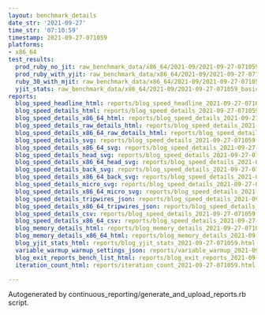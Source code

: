 ```yaml
---
layout: benchmark_details
date_str: '2021-09-27'
time_str: '07:10:59'
timestamp: 2021-09-27-071059
platforms:
- x86_64
test_results:
  prod_ruby_no_jit: raw_benchmark_data/x86_64/2021-09/2021-09-27-071059_basic_benchmark_prod_ruby_no_jit.json
  prod_ruby_with_yjit: raw_benchmark_data/x86_64/2021-09/2021-09-27-071059_basic_benchmark_prod_ruby_with_yjit.json
  ruby_30_with_mjit: raw_benchmark_data/x86_64/2021-09/2021-09-27-071059_basic_benchmark_ruby_30_with_mjit.json
  yjit_stats: raw_benchmark_data/x86_64/2021-09/2021-09-27-071059_basic_benchmark_yjit_stats.json
reports:
  blog_speed_headline_html: reports/blog_speed_headline_2021-09-27-071059.html
  blog_speed_details_html: reports/blog_speed_details_2021-09-27-071059.html
  blog_speed_details_x86_64_html: reports/blog_speed_details_2021-09-27-071059.x86_64.html
  blog_speed_details_raw_details_html: reports/blog_speed_details_2021-09-27-071059.raw_details.html
  blog_speed_details_x86_64_raw_details_html: reports/blog_speed_details_2021-09-27-071059.x86_64.raw_details.html
  blog_speed_details_svg: reports/blog_speed_details_2021-09-27-071059.svg
  blog_speed_details_x86_64_svg: reports/blog_speed_details_2021-09-27-071059.x86_64.svg
  blog_speed_details_head_svg: reports/blog_speed_details_2021-09-27-071059.head.svg
  blog_speed_details_x86_64_head_svg: reports/blog_speed_details_2021-09-27-071059.x86_64.head.svg
  blog_speed_details_back_svg: reports/blog_speed_details_2021-09-27-071059.back.svg
  blog_speed_details_x86_64_back_svg: reports/blog_speed_details_2021-09-27-071059.x86_64.back.svg
  blog_speed_details_micro_svg: reports/blog_speed_details_2021-09-27-071059.micro.svg
  blog_speed_details_x86_64_micro_svg: reports/blog_speed_details_2021-09-27-071059.x86_64.micro.svg
  blog_speed_details_tripwires_json: reports/blog_speed_details_2021-09-27-071059.tripwires.json
  blog_speed_details_x86_64_tripwires_json: reports/blog_speed_details_2021-09-27-071059.x86_64.tripwires.json
  blog_speed_details_csv: reports/blog_speed_details_2021-09-27-071059.csv
  blog_speed_details_x86_64_csv: reports/blog_speed_details_2021-09-27-071059.x86_64.csv
  blog_memory_details_html: reports/blog_memory_details_2021-09-27-071059.html
  blog_memory_details_x86_64_html: reports/blog_memory_details_2021-09-27-071059.x86_64.html
  blog_yjit_stats_html: reports/blog_yjit_stats_2021-09-27-071059.html
  variable_warmup_warmup_settings_json: reports/variable_warmup_2021-09-27-071059.warmup_settings.json
  blog_exit_reports_bench_list_html: reports/blog_exit_reports_2021-09-27-071059.bench_list.html
  iteration_count_html: reports/iteration_count_2021-09-27-071059.html

---
```

Autogenerated by continuous_reporting/generate_and_upload_reports.rb script.

